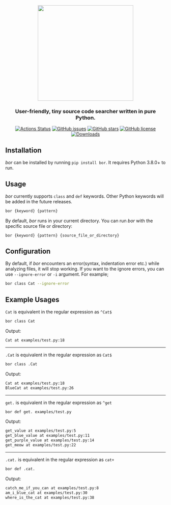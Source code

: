 <div align="center">
  <img src="/assets/logo/bor.png" width=300px />
  <h3>User-friendly, tiny source code searcher written in pure Python.</h3>
  <a href="https://github.com/furkanonder/bor/actions"><img alt="Actions Status" src="https://github.com/furkanonder/bor/workflows/Test/badge.svg"></a>
  <a href="https://github.com/furkanonder/bor/issues"><img alt="GitHub issues" src="https://img.shields.io/github/issues/furkanonder/bor"></a>
  <a href="https://github.com/furkanonder/bor/stargazers"><img alt="GitHub stars" src="https://img.shields.io/github/stars/furkanonder/bor"></a>
  <a href="https://github.com/furkanonder/bor/blob/main/LICENSE"><img alt="GitHub license" src="https://img.shields.io/github/license/furkanonder/bor"></a>
  <a href="https://pepy.tech/project/bor"><img alt="Downloads" src="https://pepy.tech/badge/bor"></a>
</div>

## Installation

_bor_ can be installed by running `pip install bor`. It requires Python 3.8.0+ to run.

## Usage

_bor_ currently supports `class` and `def` keywords. Other Python keywords will be added
in the future releases.

```sh
bor {keyword} {pattern}
```

By default, _bor_ runs in your current directory. You can run _bor_ with the specific
source file or directory:

```sh
bor {keyword} {pattern} {source_file_or_directory}
```

## Configuration

By default, if _bor_ encounters an error(syntax, indentation error etc.) while analyzing
files, it will stop working. If you want to the ignore errors, you can use
`--ignore-error` or `-i` argument. For example;

```sh
bor class Cat --ignore-error
```

## Example Usages

`Cat` is equivalent in the regular expression as `^Cat$`

```sh
bor class Cat
```

Output:

```sh
Cat at examples/test.py:18
```

---

`.Cat` is equivalent in the regular expression as `Cat$`

```sh
bor class .Cat
```

Output:

```sh
Cat at examples/test.py:18
BlueCat at examples/test.py:26
```

---

`get.` is equivalent in the regular expression as `^get`

```sh
bor def get. examples/test.py
```

Output:

```sh
get_value at examples/test.py:5
get_blue_value at examples/test.py:11
get_purple_value at examples/test.py:14
get_meow at examples/test.py:22
```

---

`.cat.` is equivalent in the regular expression as `cat+`

```sh
bor def .cat.
```

Output:

```sh
catch_me_if_you_can at examples/test.py:8
am_i_blue_cat at examples/test.py:30
where_is_the_cat at examples/test.py:38
```
